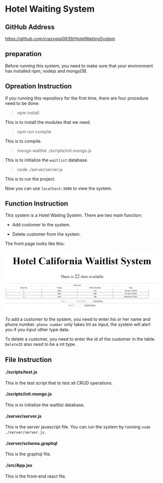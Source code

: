 # Hotel Waiting System

## GitHub Address

https://github.com/crazyqiqi0639/HotelWaitingSystem

## preparation

Before running this system, you need to make sure that your environment has installed npm, nodejs and mongoDB.

## Opreation Instruction

If you running this repository for the first time, there are four procedure need to be done:

> npm install 
 
This is to install the modules that we need.

> npm run compile

This is to compile.

> mongo waitlist ./scripts/init.mongo.js

This is to initialize the `waitlist` database.

>node ./server/server.js

This is to run the project.

Now you can use `localhost:3000` to view the system.

## Function Instruction

This system is a Hotel Waiting System. There are two main function:

* Add customer to the system.

* Delete customer from the system.

The front page looks like this:

![HotelWaitingSystem](./HomePage.png)

To add a customer to the system, you need to enter his or her name and phone number. `phone number` only takes Int as input, the system will alert you if you input other type data.

To delete a customer, you need to enter the id of the customer in the table. `DeleteID` also need to be a int type.

## File Instruction

#### ./scripts/test.js

This is the test script that to test all CRUD operations. 

#### ./scripts/init.mongo.js

This is to initialize the waitlist database.

#### ./server/server.js

This is the server javascript file. You can run the system by running `node ./server/server.js`.

#### ./server/schema.graphql

This is the graphql file.

#### ./src/App.jsx

This is the front-end react file.